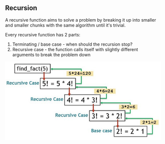 ## Recursion

A recursive function aims to solve a problem by breaking it up into smaller and smaller chunks with the same algorithm until it's trivial.

Every recursive function has 2 parts:

1. Terminating / base case - when should the recursion stop?
2. Recursive case - the function calls itself with slightly different arguments to break the problem down

![Recursion Diagram](recursion.png)
